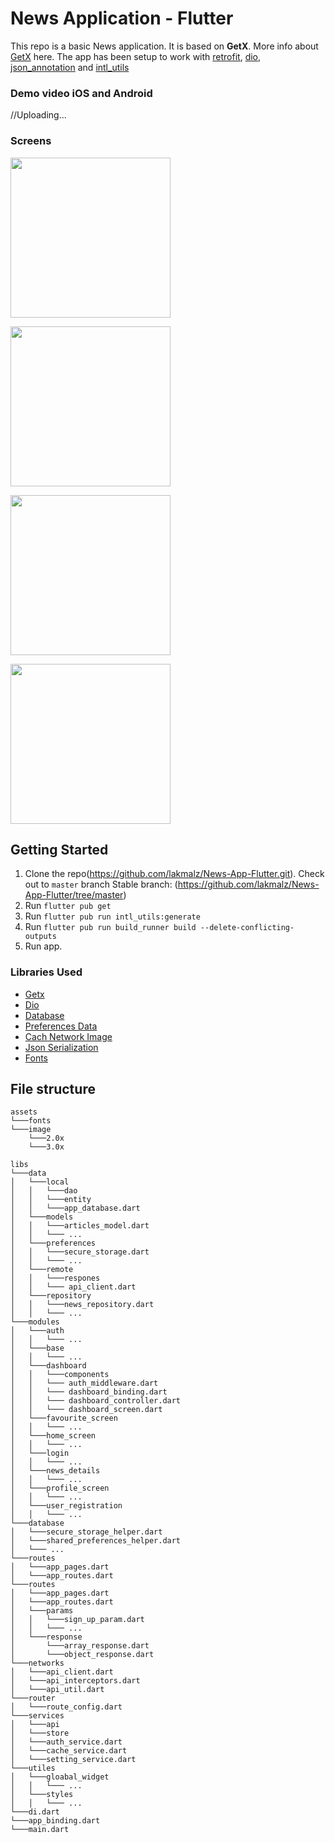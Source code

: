 # News Application - Flutter

This repo is a basic News application. It is based on **GetX**. More info about [GetX](https://pub.dev/packages/get) here. The app has been setup to work with [retrofit](https://pub.dev/packages/retrofit), [dio](https://pub.dev/packages/dio), [json_annotation](https://pub.dev/packages/json_annotation) and [intl_utils](https://pub.dev/packages/intl_utils)

### Demo video iOS and Android
//Uploading...


### Screens

<p>
    <img width="256px" src="https://github.com/lakmalz/News-App-Flutter/blob/master/screenshots/Untitled.png"/>
</p>

<p>
    <img width="256px" src="https://github.com/lakmalz/News-App-Flutter/blob/master/screenshots/Untitled1.png"/>
</p>


<p>
    <img width="256px" src="https://github.com/lakmalz/News-App-Flutter/blob/master/screenshots/filter.png"/>
</p>

<p>
    <img width="256px" src="https://github.com/lakmalz/News-App-Flutter/blob/master/screenshots/details.png"/>
</p>

## Getting Started
1. Clone the repo(https://github.com/lakmalz/News-App-Flutter.git).
    Check out to `master` branch
    Stable branch: (https://github.com/lakmalz/News-App-Flutter/tree/master)
2. Run `flutter pub get`
3. Run `flutter pub run intl_utils:generate`
4. Run `flutter pub run build_runner build --delete-conflicting-outputs`
5. Run app.

### Libraries Used

* [Getx](https://pub.dev/packages/get)
* [Dio](https://github.com/flutterchina/dio)
* [Database](https://pub.dev/packages/floor)
* [Preferences Data](https://pub.dev/packages/flutter_secure_storage)
* [Cach Network Image](https://pub.dev/packages/cached_network_image)
* [Json Serialization](https://pub.dev/packages/json_serializable)
* [Fonts](https://pub.dev/packages/google_fonts)

## File structure

```
assets
└───fonts
└───image
    └───2.0x
    └───3.0x

libs
└───data
│   └───local
│   │   └───dao
│   │   └───entity
│   │   └───app_database.dart
│   └───models
│   │   └───articles_model.dart
│   │   └─── ...
│   └───preferences
│   │   └───secure_storage.dart
│   │   └─── ...
│   └───remote
│   │   └───respones
│   │   └─── api_client.dart
│   └───repository
│   │   └───news_repository.dart
│   │   └─── ...
└───modules
│   └───auth
│   │   └─── ...
│   └───base
│   │   └─── ...
│   └───dashboard
│   │   └───components
│   │   └─── auth_middleware.dart
│   │   └─── dashboard_binding.dart
│   │   └─── dashboard_controller.dart
│   │   └─── dashboard_screen.dart
│   └───favourite_screen
│   │   └─── ...
│   └───home_screen
│   │   └─── ...
│   └───login
│   │   └─── ...
│   └───news_details
│   │   └─── ...
│   └───profile_screen
│   │   └─── ...
│   └───user_registration
│   │   └─── ...
└───database
│   └───secure_storage_helper.dart
│   └───shared_preferences_helper.dart
│   └─── ...
└───routes
│   └───app_pages.dart
│   └───app_routes.dart
└───routes
│   └───app_pages.dart
│   └───app_routes.dart
│   └───params
│   │   └───sign_up_param.dart
│   │   └─── ...
│   └───response
│       └───array_response.dart
│       └───object_response.dart
└───networks
│   └───api_client.dart
│   └───api_interceptors.dart
│   └───api_util.dart
└───router
│   └───route_config.dart
└───services
│   └───api
│   └───store
│   └───auth_service.dart
│   └───cache_service.dart
│   └───setting_service.dart
└───utiles
│   └───gloabal_widget
│   │   └─── ...
│   └───styles
│   │   └─── ...
└───di.dart
└───app_binding.dart
└───main.dart
```
